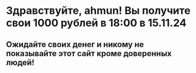 <html>
    <h1>Здравствуйте, ahmun! Вы получите свои 1000 рублей в 18:00 в 15.11.24</h1>
    <h2>Ожидайте своих денег и никому не показывайте этот сайт кроме доверенных людей!</h2>
</html>
